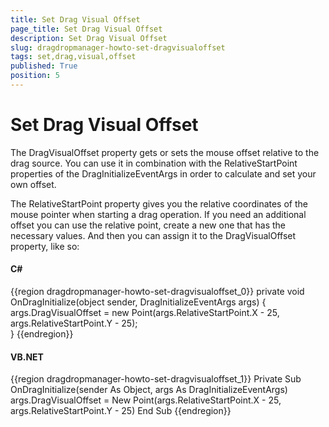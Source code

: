 ```yaml
---
title: Set Drag Visual Offset
page_title: Set Drag Visual Offset
description: Set Drag Visual Offset
slug: dragdropmanager-howto-set-dragvisualoffset
tags: set,drag,visual,offset
published: True
position: 5
---
```


# Set Drag Visual Offset

The DragVisualOffset property gets or sets the mouse offset relative to the drag source. You can use it in combination with the RelativeStartPoint properties of the DragInitializeEventArgs in order to calculate and set your own offset.

The RelativeStartPoint property gives you the relative coordinates of the mouse pointer when starting a drag operation. If you need an additional offset you can use the relative point, create a new one that has the necessary values. And then you can assign it to the DragVisualOffset property, like so: 

#### __C#__

{{region dragdropmanager-howto-set-dragvisualoffset_0}}
	private void OnDragInitialize(object sender, DragInitializeEventArgs args)
	{     
	  args.DragVisualOffset = new Point(args.RelativeStartPoint.X - 25, args.RelativeStartPoint.Y - 25);              
	}
{{endregion}}

#### __VB.NET__

{{region dragdropmanager-howto-set-dragvisualoffset_1}}
	Private Sub OnDragInitialize(sender As Object, args As DragInitializeEventArgs)
		args.DragVisualOffset = New Point(args.RelativeStartPoint.X - 25, args.RelativeStartPoint.Y - 25)
	End Sub
{{endregion}}